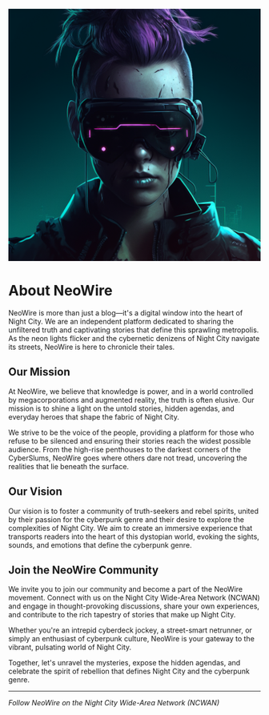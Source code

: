 ![Cipher](img/cipher.png)

# About NeoWire

NeoWire is more than just a blog—it's a digital window into the heart of Night City. We are an independent platform dedicated to sharing the unfiltered truth and captivating stories that define this sprawling metropolis. As the neon lights flicker and the cybernetic denizens of Night City navigate its streets, NeoWire is here to chronicle their tales.

## Our Mission

At NeoWire, we believe that knowledge is power, and in a world controlled by megacorporations and augmented reality, the truth is often elusive. Our mission is to shine a light on the untold stories, hidden agendas, and everyday heroes that shape the fabric of Night City.

We strive to be the voice of the people, providing a platform for those who refuse to be silenced and ensuring their stories reach the widest possible audience. From the high-rise penthouses to the darkest corners of the CyberSlums, NeoWire goes where others dare not tread, uncovering the realities that lie beneath the surface.

## Our Vision

Our vision is to foster a community of truth-seekers and rebel spirits, united by their passion for the cyberpunk genre and their desire to explore the complexities of Night City. We aim to create an immersive experience that transports readers into the heart of this dystopian world, evoking the sights, sounds, and emotions that define the cyberpunk genre.

## Join the NeoWire Community

We invite you to join our community and become a part of the NeoWire movement. Connect with us on the Night City Wide-Area Network (NCWAN) and engage in thought-provoking discussions, share your own experiences, and contribute to the rich tapestry of stories that make up Night City.

Whether you're an intrepid cyberdeck jockey, a street-smart netrunner, or simply an enthusiast of cyberpunk culture, NeoWire is your gateway to the vibrant, pulsating world of Night City.

Together, let's unravel the mysteries, expose the hidden agendas, and celebrate the spirit of rebellion that defines Night City and the cyberpunk genre.

---

_Follow NeoWire on the Night City Wide-Area Network (NCWAN)_
